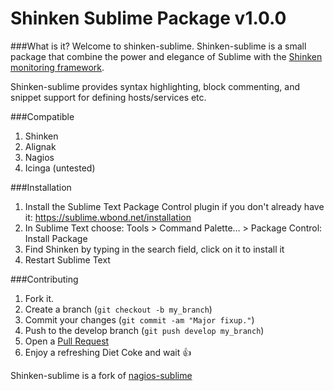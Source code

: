 Shinken Sublime Package v1.0.0
============================

###What is it?
Welcome to shinken-sublime.
Shinken-sublime is a small package that combine the power and elegance of Sublime with the [Shinken monitoring framework](https://github.com/naparuba/shinken).

Shinken-sublime provides syntax highlighting, block commenting, and snippet support for defining hosts/services etc.

###Compatible
1. Shinken
2. Alignak
3. Nagios
4. Icinga (untested)

###Installation
1. Install the Sublime Text Package Control plugin if you don't already have it: https://sublime.wbond.net/installation
2. In Sublime Text choose: Tools > Command Palette… > Package Control: Install Package
3. Find Shinken by typing in the search field, click on it to install it
4. Restart Sublime Text

###Contributing
1. Fork it.
2. Create a branch (`git checkout -b my_branch`)
3. Commit your changes (`git commit -am "Major fixup."`)
4. Push to the develop branch (`git push develop my_branch`)
5. Open a [Pull Request](https://github.com/Frescha/shinken-sublime/pulls)
6. Enjoy a refreshing Diet Coke and wait :+1:


Shinken-sublime is a fork of [nagios-sublime](https://github.com/bn0/nagios-sublime)
